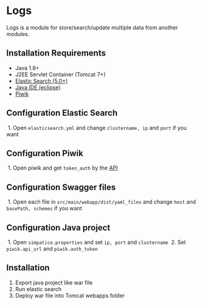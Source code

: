 # Logs
Logs is a module for store/search/update multiple data from another modules.


## Installation Requirements
- Java 1.8+
- J2EE Servlet Container (Tomcat 7+)
- [Elastic Search (5.0+)](https://www.elastic.co/downloads/elasticsearch)
- [Java IDE (eclipse)](https://www.eclipse.org/downloads/?)
- [Piwik](https://piwik.org/docs/installation/)

## Configuration Elastic Search

  1. Open `elasticsearch.yml` and change `clustername, ip` and `port` if you want

## Configuration Piwik

  1. Open piwik and get `token_auth` by the [API](https://developer.piwik.org/api-reference/reporting-api#authenticate-to-the-api-via-token_auth-parameter)

## Configuration Swagger files

  1. Open each file in `src/main/webapp/dist/yaml_files` and change `host` and `basePath, schemes` if you want
  
## Configuration Java project

  1. Open `simpatico.properties` and set `ip, port` and `clustername`
  2. Set `piwik.api_url` and `piwik.auth_token`

## Installation

  1. Export java project like war file
  2. Run elastic search
  3. Deploy war file into Tomcat webapps folder
  
